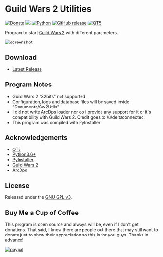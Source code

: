 # Guild Wars 2 Utilities


[![Donate](https://img.shields.io/badge/Donate-PayPal-green.svg?style=plastic)](https://www.paypal.com/cgi-bin/webscr?cmd=_s-xclick&hosted_button_id=CTYZ8TK5MJV76)
[<img src="https://img.shields.io/github/license/ddc/Gw2Utils.svg?style=plastic">](https://github.com/ddc/Gw2Utils/blob/master/LICENSE)
[![Python](https://img.shields.io/badge/python-3.6+-blue.svg?style=plastic)](https://www.python.org/downloads/)
[![GitHub release](https://img.shields.io/github/release/ddc/Gw2Utils.svg?style=plastic)](https://github.com/ddc/Gw2Utils/releases/latest)
[![QT5](https://img.shields.io/badge/QT-5-brightgreen.svg?style=plastic)](https://www.qt.io/)

Program to start [Guild Wars 2](https://www.guildwars2.com/en/) with different parameters.

![screenshot](https://user-images.githubusercontent.com/34492089/47893497-fafb2580-de3b-11e8-90b8-3a985c710c13.png)

## Download
+ [Latest Release](https://github.com/ddc/Gw2Utils/releases/latest)

## Program Notes
+ Guild Wars 2 "32bits" not supported
+ Configuration, logs and database files will be saved inside "Documents/Gw2Utils"
+ I did not write ArcDps loader nor do i provide any support for it or it's compatibility with Guild Wars 2. Credit goes to /u/deltaconnected.
+ This program was compiled with PyInstaller

## Acknowledgements
+ [QT5](https://www.qt.io)
+ [Python3.6+](https://www.python.org/downloads/)
+ [PyInstaller](https://pyinstaller.readthedocs.io/en/stable/installation.html)
+ [Guild Wars 2](https://www.guildwars2.com/en/)
+ [ArcDps](http://www.deltaconnected.com/arcdps/)

## License
Released under the [GNU GPL v3](LICENSE).

## Buy Me a Cup of Coffee
This program is open source and always will be, even if I don't get donations. That said, I know there are people out there that may still want to donate just to show their appreciation so this is for you guys. Thanks in advance!

[![paypal](https://www.paypalobjects.com/en_US/i/btn/btn_donate_SM.gif)](https://www.paypal.com/cgi-bin/webscr?cmd=_s-xclick&hosted_button_id=CTYZ8TK5MJV76)
